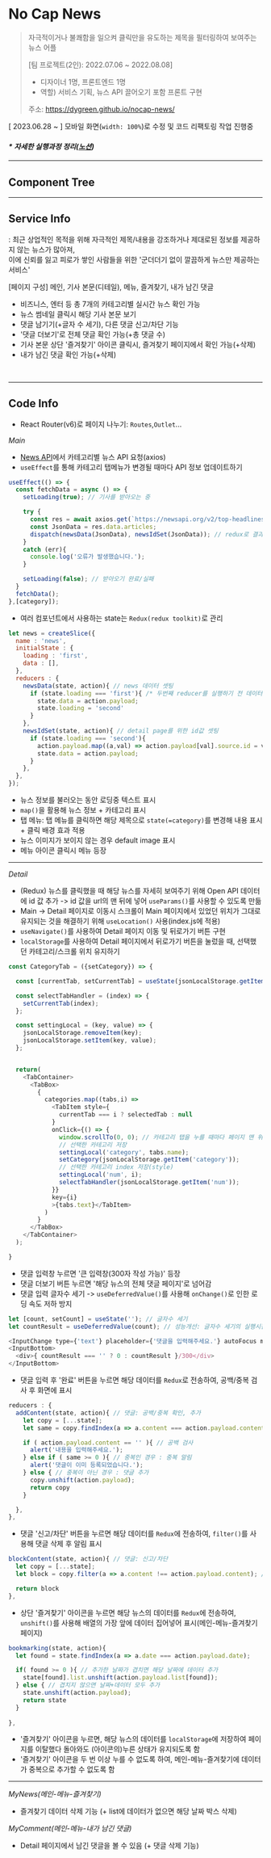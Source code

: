 # No Cap News
> 자극적이거나 불쾌함을 일으켜 클릭만을 유도하는 제목을 필터링하여 보여주는 뉴스 어플
>
> [팀 프로젝트(2인): 2022.07.06 ~ 2022.08.08]
> - 디자이너 1명, 프론트엔드 1명
> - 역할) 서비스 기획, 뉴스 API 끌어오기 포함 프론트 구현
>
> 주소: https://dygreen.github.io/nocap-news/ <br>

[ 2023.06.28 ~ ] 모바일 화면(`width: 100%`)로 수정 및 코드 리팩토링 작업 진행중
#### _* 자세한 실행과정 정리([노션](https://prickle-turn-785.notion.site/No-cap-News-6ca35527dd5b4cd49716d8243d5df327))_

***
## Component Tree


***
## Service Info
: 최근 상업적인 목적을 위해 자극적인 제목/내용을 강조하거나 제대로된 정보를 제공하지 않는 뉴스가 많아져, <br>
이에 신뢰를 잃고 피로가 쌓인 사람들을 위한 '군더더기 없이 깔끔하게 뉴스만 제공하는 서비스'

[페이지 구성] 메인, 기사 본문(디테일), 메뉴, 즐겨찾기, 내가 남긴 댓글
* 비즈니스, 엔터 등 총 7개의 카테고리별 실시간 뉴스 확인 가능
* 뉴스 썸네일 클릭시 해당 기사 본문 보기
* 댓글 남기기(+글자 수 세기), 다른 댓글 신고/차단 기능
* '댓글 더보기'로 전체 댓글 확인 가능(+총 댓글 수)
* 기사 본문 상단 '즐겨찾기' 아이콘 클릭시, 즐겨찾기 페이지에서 확인 가능(+삭제)
* 내가 남긴 댓글 확인 가능(+삭제)


<br>

***
## Code Info
* React Router(v6)로 페이지 나누기: `Routes`,`Outlet`... 

_Main_
* [News API](https://newsapi.org/v2)에서 카테고리별 뉴스 API 요청(axios)
* `useEffect`를 통해 카테고리 탭메뉴가 변경될 때마다 API 정보 업데이트하기
```javascript
useEffect(() => {
  const fetchData = async () => {
    setLoading(true); // 기사를 받아오는 중

    try {
      const res = await axios.get(`https://newsapi.org/v2/top-headlines?country=kr&category=${category}&apiKey=b1e207f1b83d47a081c09e0040dd68e7`);
      const JsonData = res.data.articles;
      dispatch(newsData(JsonData), newsIdSet(JsonData)); // redux로 결과 전달
    }
    catch (err){
      console.log('오류가 발생했습니다.');
    }

    setLoading(false); // 받아오기 완료/실패
  }
  fetchData();
},[category]);
```
* 여러 컴포넌트에서 사용하는 state는 `Redux(redux toolkit)`로 관리
```javascript
let news = createSlice({
  name : 'news',
  initialState : {
    loading : 'first',
    data : [],
  },
  reducers : {
    newsData(state, action){ // news 데이터 셋팅
      if (state.loading === 'first'){ /* 두번째 reducer를 실행하기 전 데이터 값이 있어야 하므로 if문 실행 */
        state.data = action.payload;
        state.loading = 'second'
      }
    },
    newsIdSet(state, action){ // detail page를 위한 id값 셋팅
      if (state.loading === 'second'){
        action.payload.map((a,val) => action.payload[val].source.id = val);
        state.data = action.payload;
      }
    },
  },
});
```
* 뉴스 정보를 불러오는 동안 로딩중 텍스트 표시
* `map()`을 활용해 뉴스 정보 + 카테고리 표시
* 탭 메뉴: 탭 메뉴를 클릭하면 해당 제목으로 `state(=category)`를 변경해 내용 표시 + 클릭 배경 효과 적용
* 뉴스 이미지가 보이지 않는 경우 default image 표시
* 메뉴 아이콘 클릭시 메뉴 등장

***

_Detail_
* (Redux) 뉴스를 클릭했을 때 해당 뉴스를 자세히 보여주기 위해 Open API 데이터에 id 값 추가 -> id 값을 url의 맨 뒤에 넣어 `useParams()`를 사용할 수 있도록 만듦
* Main -> Detail 페이지로 이동시 스크롤이 Main 페이지에서 있었던 위치가 그대로 유지되는 것을 해결하기 위해 `useLocation()` 사용(index.js에 적용)
* `useNavigate()`를 사용하여 Detail 페이지 이동 및 뒤로가기 버튼 구현
* `localStorage`를 사용하여 Detail 페이지에서 뒤로가기 버튼을 눌렀을 때, 선택했던 카테고리/스크롤 위치 유지하기
```javascript
const CategoryTab = ({setCategory}) => {

  const [currentTab, setCurrentTab] = useState(jsonLocalStorage.getItem('num')); 

  const selectTabHandler = (index) => {
    setCurrentTab(index);
  };

  const settingLocal = (key, value) => {
    jsonLocalStorage.removeItem(key);
    jsonLocalStorage.setItem(key, value);
  };


  return(
    <TabContainer>
      <TabBox>
        {
          categories.map((tabs,i) => 
            <TabItem style={
              currentTab === i ? selectedTab : null
            }
            onClick={() => {
              window.scrollTo(0, 0); // 카테고리 탭을 누를 때마다 페이지 맨 위로
              // 선택한 카테고리 저장
              settingLocal('category', tabs.name);
              setCategory(jsonLocalStorage.getItem('category'));
              // 선택한 카테고리 index 저장(style)
              settingLocal('num', i);
              selectTabHandler(jsonLocalStorage.getItem('num'));
            }} 
            key={i}
            >{tabs.text}</TabItem>
          )
        }
      </TabBox>
    </TabContainer>
  );

}
```

* 댓글 입력창 누르면 '큰 입력창(300자 작성 가능)' 등장
* 댓글 더보기 버튼 누르면 '해당 뉴스의 전체 댓글 페이지'로 넘어감
* 댓글 입력 글자수 세기 -> `useDeferredValue()`를 사용해 `onChange()`로 인한 로딩 속도 저하 방지
```javascript
let [count, setCount] = useState(''); // 글자수 세기
let countResult = useDeferredValue(count); // 성능개선: 글자수 세기의 실행시점을 뒤로 옮겨 반응속도 높이기

<InputChange type={'text'} placeholder={'댓글을 입력해주세요.'} autoFocus maxLength={300} onChange={(e) => {setCount(e.target.value.length)} }/>
<InputBottom>
  <div>{ countResult === '' ? 0 : countResult }/300</div>
</InputBottom>
```

* 댓글 입력 후 '완료' 버튼을 누르면 해당 데이터를 `Redux`로 전송하여, 공백/중복 검사 후 화면에 표시
```javascript
reducers : {
  addContent(state, action){ // 댓글: 공백/중복 확인, 추가
    let copy = [...state];
    let same = copy.findIndex(a => a.content === action.payload.content); // content가 같으면 해당 index을 남김

    if ( action.payload.content == '' ){ // 공백 검사
      alert('내용을 입력해주세요.');
    } else if ( same >= 0 ){ // 중복인 경우 : 중복 알림
      alert('댓글이 이미 등록되었습니다.');
    } else { // 중복이 아닌 경우 : 댓글 추가
      copy.unshift(action.payload);
      return copy
    }

  },
},
```

* 댓글 '신고/차단' 버튼을 누르면 해당 데이터를 `Redux`에 전송하여, `filter()`를 사용해 댓글 삭제 후 알림 표시
```javascript
blockContent(state, action){ // 댓글: 신고/차단
  let copy = [...state];
  let block = copy.filter(a => a.content !== action.payload.content); // 신고/차단 외의 댓글만 남음

  return block
},
```

* 상단 '즐겨찾기' 아이콘을 누르면 해당 뉴스의 데이터를 `Redux`에 전송하여, `unshift()`를 사용해 배열의 가장 앞에 데이터 집어넣어 표시(메인-메뉴-즐겨찾기 페이지)
```javascript
bookmarking(state, action){
  let found = state.findIndex(a => a.date === action.payload.date);

  if( found >= 0 ){ // 추가한 날짜가 겹치면 해당 날짜에 데이터 추가
    state[found].list.unshift(action.payload.list[found]);
  } else { // 겹치지 않으면 날짜+데이터 모두 추가
    state.unshift(action.payload);
    return state
  }
  
},
```

* '즐겨찾기' 아이콘을 누르면, 해당 뉴스의 데이터를 `localStorage`에 저장하여 페이지를 이탈했다 돌아와도 (아이콘의)누른 상태가 유지되도록 함
* '즐겨찾기' 아이콘을 두 번 이상 누를 수 없도록 하여, 메인-메뉴-즐겨찾기에 데이터가 중복으로 추가할 수 없도록 함

***

_MyNews(메인-메뉴-즐겨찾기)_
* 즐겨찾기 데이터 삭제 기능 (+ list에 데이터가 없으면 해당 날짜 박스 삭제)

_MyComment(메인-메뉴-내가 남긴 댓글)_
* Detail 페이지에서 남긴 댓글을 볼 수 있음 (+ 댓글 삭제 기능)

<!-- ***
## 코드 수정 📝
* 


***
## 개선할 사항 🚀
*  -->


